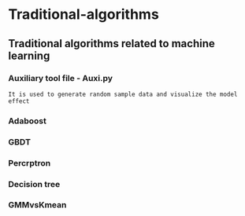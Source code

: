 # Traditional-algorithms
## Traditional algorithms related to machine learning
### Auxiliary tool file - Auxi.py
    It is used to generate random sample data and visualize the model effect
### Adaboost
### GBDT
### Percrptron
### Decision tree
### GMMvsKmean
